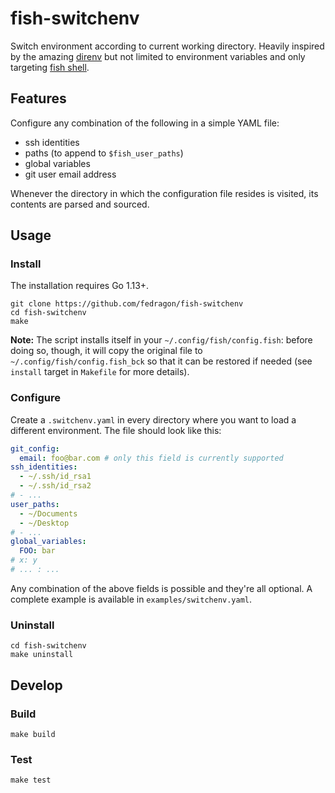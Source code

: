 # fish-switchenv

Switch environment according to current working directory. Heavily inspired by the amazing [direnv](https://direnv.net/) but not limited to environment variables and only targeting [fish shell](https://fishshell.com).

## Features

Configure any combination of the following in a simple YAML file:
- ssh identities
- paths (to append to `$fish_user_paths`)
- global variables
- git user email address

Whenever the directory in which the configuration file resides is visited, its contents are parsed and sourced.

## Usage

### Install

The installation requires Go 1.13+.

```
git clone https://github.com/fedragon/fish-switchenv
cd fish-switchenv
make
```

**Note:** The script installs itself in your `~/.config/fish/config.fish`: before doing so, though, it will copy the original file to `~/.config/fish/config.fish_bck` so that it can be restored if needed (see `install` target in `Makefile` for more details).

### Configure

Create a `.switchenv.yaml` in every directory where you want to load a different environment. The file should look like this:

```yaml
git_config:
  email: foo@bar.com # only this field is currently supported
ssh_identities:
  - ~/.ssh/id_rsa1
  - ~/.ssh/id_rsa2
# - ...
user_paths: 
  - ~/Documents
  - ~/Desktop
# - ...
global_variables:
  FOO: bar
# x: y 
# ... : ...
```

Any combination of the above fields is possible and they're all optional. A complete example is available in `examples/switchenv.yaml`.

### Uninstall

```
cd fish-switchenv
make uninstall
```

## Develop

### Build

```
make build
```

### Test

```
make test
```